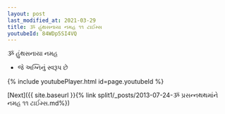 ```yaml
---
layout: post
last_modified_at: 2021-03-29
title: ૐ હુંથસનાયા નમહ ૧૧ ટાઈમ્સ
youtubeId: 84WDp5SI4VQ
---
```

 
 
 ૐ હુંથસનાયા નમહ  
 
 -  જે અગ્નિનું સ્વરૂપ છે 
 
  
 
  
 
 
 
 
 
 


{% include youtubePlayer.html id=page.youtubeId %}
 
[Next]({{ site.baseurl }}{% link  split1/_posts/2013-07-24-ૐ પ્રસન્નથથમાંને નમહ ૧૧ ટાઈમ્સ.md%})
 
